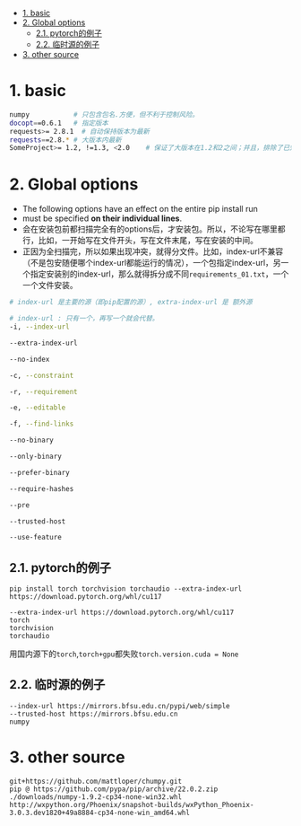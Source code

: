 - [1. basic](#1-basic)
- [2. Global options](#2-global-options)
  - [2.1. pytorch的例子](#21-pytorch的例子)
  - [2.2. 临时源的例子](#22-临时源的例子)
- [3. other source](#3-other-source)

# 1. basic

```bash
numpy           # 只包含包名.方便，但不利于控制风险。
docopt==0.6.1   # 指定版本
requests>= 2.8.1  # 自动保持版本为最新
requests==2.8.* # 大版本内最新
SomeProject>= 1.2, !=1.3, <2.0    # 保证了大版本在1.2和2之间；并且，排除了已知有问题的版本1.3
```

# 2. Global options

- The following options have an effect on the entire pip install run
- must be specified **on their individual lines**.
- 会在安装包前都扫描完全有的options后，才安装包。所以，不论写在哪里都行，比如，一开始写在文件开头，写在文件末尾，写在安装的中间。
- 正因为全扫描完，所以如果出现冲突，就得分文件。比如，index-url不兼容（不是包安随便哪个index-url都能运行的情况），一个包指定index-url，另一个指定安装别的index-url，那么就得拆分成不同`requirements_01.txt`，一个一个文件安装。


```bash
# index-url 是主要的源（即pip配置的源）, extra-index-url 是 额外源

# index-url : 只有一个，再写一个就会代替。
-i, --index-url

--extra-index-url

--no-index

-c, --constraint

-r, --requirement

-e, --editable

-f, --find-links

--no-binary

--only-binary

--prefer-binary

--require-hashes

--pre

--trusted-host

--use-feature
```


## 2.1. pytorch的例子
`pip install torch torchvision torchaudio --extra-index-url https://download.pytorch.org/whl/cu117`

```
--extra-index-url https://download.pytorch.org/whl/cu117
torch 
torchvision 
torchaudio 
```

用国内源下的`torch`,`torch+gpu`都失败`torch.version.cuda = None`

## 2.2. 临时源的例子
```
--index-url https://mirrors.bfsu.edu.cn/pypi/web/simple	
--trusted-host https://mirrors.bfsu.edu.cn
numpy
```

# 3. other source
```
git+https://github.com/mattloper/chumpy.git
pip @ https://github.com/pypa/pip/archive/22.0.2.zip
./downloads/numpy-1.9.2-cp34-none-win32.whl
http://wxpython.org/Phoenix/snapshot-builds/wxPython_Phoenix-3.0.3.dev1820+49a8884-cp34-none-win_amd64.whl
```